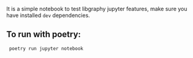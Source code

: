 It is a simple notebook to test libgraphy jupyter features, make sure you have installed `dev` dependencies.

## To run with poetry:

     poetry run jupyter notebook

